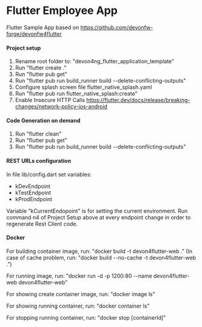 # Flutter Employee App
Flutter Sample App based on https://github.com/devonfw-forge/devonfw4flutter


#### Project setup ####
1) Rename root folder to: "devon4ng_flutter_application_template"
2) Run "flutter create ."
3) Run "flutter pub get"
4) Run "flutter pub run build_runner build --delete-conflicting-outputs"
5) Configure splash screen file flutter_native_splash.yaml
6) Run "flutter pub run flutter_native_splash:create"
7) Enable Insecure HTTP Calls https://flutter.dev/docs/release/breaking-changes/network-policy-ios-android



#### Code Generation on demand ####
1) Run "flutter clean"
2) Run "flutter pub get"
3) Run "flutter pub run build_runner build --delete-conflicting-outputs"



#### REST URLs configuration ####
In file lib/config.dart set variables:
- kDevEndpoint
- kTestEndpoint
- kProdEndpoint

Variable "kCurrentEndopoint" is for setting the current environment. Run command n4 of Project Setup above at every endpoint change in order to regenerate Rest Client code.



#### Docker ####

For building container image, run: "docker build -t devon4flutter-web ."
    (In case of cache problem, run: "docker build --no-cache -t devon4flutter-web .")

For running image, run: "docker run -d -p 1200:80 --name devon4flutter-web devon4flutter-web"

For showing create container image, run: "docker image ls"

For showing running container, run: "docker container ls"

For stopping running container, run: "docker stop [containerId]"